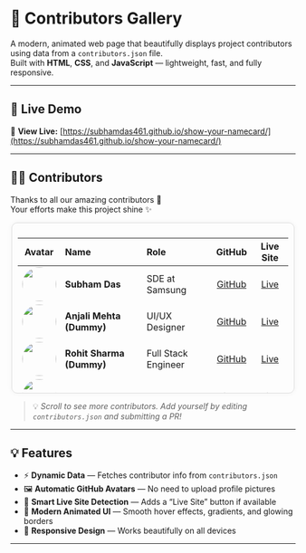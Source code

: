 # 🌟 Contributors Gallery

A modern, animated web page that beautifully displays project contributors using data from a `contributors.json` file.  
Built with **HTML**, **CSS**, and **JavaScript** — lightweight, fast, and fully responsive.

---

## 🚀 Live Demo

🔗 **View Live:** [https://subhamdas461.github.io/show-your-namecard/](https://subhamdas461.github.io/show-your-namecard/)

---
## 🧑‍💻 Contributors

Thanks to all our amazing contributors 💚  
Your efforts make this project shine ✨

<div align="center">

<!-- Scrollable container -->
<div style="
  max-height: 280px;
  overflow-y: auto;
  border: 1px solid #ddd;
  border-radius: 10px;
  padding: 10px;
  width: 95%;
  box-shadow: 0 0 10px rgba(0,0,0,0.05);
">

<!-- CONTRIBUTORS-START -->

| Avatar | Name | Role | GitHub | Live Site |
|:--:|:--|:--|:--:|:--:|
| <img src="https://github.com/subhamdas461.png" width="60" height="60" style="border-radius:50%;"> | **Subham Das** | SDE at Samsung | [GitHub](https://github.com/subhamdas461) | [Live](https://subhamdas461.github.io/) |
| <img src="https://github.com/anjalimehta.png" width="60" height="60" style="border-radius:50%;"> | **Anjali Mehta (Dummy)** | UI/UX Designer | [GitHub](https://github.com/anjalimehta) | [Live](https://anjalimehta.github.io/) |
| <img src="https://github.com/rohitsharma.png" width="60" height="60" style="border-radius:50%;"> | **Rohit Sharma (Dummy)** | Full Stack Engineer | [GitHub](https://github.com/rohitsharma) | [Live](https://rohitsharma.github.io/) |
| <img src="https://github.com/Dreamstick9.png" width="60" height="60" style="border-radius:50%;"> | **Kushagar Garg** | Student | [GitHub](https://github.com/Dreamstick9) | [Live](https://Dreamstick9.github.io/) |
| <img src="https://github.com/Sweatypenguin624.png" width="60" height="60" style="border-radius:50%;"> | **Abhay Kumar** | Full Stack Engineer | [GitHub](https://github.com/Sweatypenguin624) | [Live](https://Sweatypenguin624.github.io/) |
<!-- CONTRIBUTORS-END -->

</div>
</div>

> 💡 _Scroll to see more contributors. Add yourself by editing `contributors.json` and submitting a PR!_

---

## 💡 Features

-   ⚡ **Dynamic Data** — Fetches contributor info from `contributors.json`
-   🖼️ **Automatic GitHub Avatars** — No need to upload profile pictures
-   🧠 **Smart Live Site Detection** — Adds a “Live Site” button if available
-   💫 **Modern Animated UI** — Smooth hover effects, gradients, and glowing borders
-   📱 **Responsive Design** — Works beautifully on all devices

---
